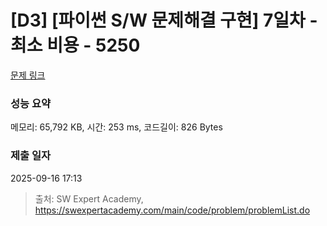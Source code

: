 # [D3] [파이썬 S/W 문제해결 구현] 7일차 - 최소 비용 - 5250 

[문제 링크](https://swexpertacademy.com/main/code/problem/problemDetail.do?contestProbId=AWUS4nyaIycDFAVT) 

### 성능 요약

메모리: 65,792 KB, 시간: 253 ms, 코드길이: 826 Bytes

### 제출 일자

2025-09-16 17:13



> 출처: SW Expert Academy, https://swexpertacademy.com/main/code/problem/problemList.do